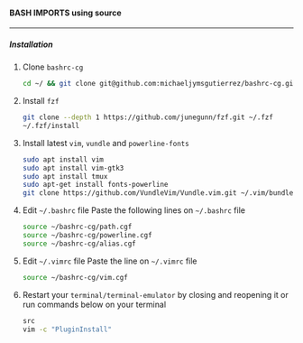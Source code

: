#### BASH IMPORTS using source
---

##### Installation
1. Clone `bashrc-cg`

    ```bash
    cd ~/ && git clone git@github.com:michaeljymsgutierrez/bashrc-cg.git
    ```
2. Install `fzf`

    ```bash
    git clone --depth 1 https://github.com/junegunn/fzf.git ~/.fzf
    ~/.fzf/install
    ```
3. Install latest `vim`, `vundle` and  `powerline-fonts`

    ```bash
    sudo apt install vim
    sudo apt install vim-gtk3
    sudo apt install tmux
    sudo apt-get install fonts-powerline
    git clone https://github.com/VundleVim/Vundle.vim.git ~/.vim/bundle/Vundle.vim
    ```
4. Edit `~/.bashrc` file
    Paste the following lines on `~/.bashrc` file

    ```bash
    source ~/bashrc-cg/path.cgf
    source ~/bashrc-cg/powerline.cgf
    source ~/bashrc-cg/alias.cgf
    ```
5. Edit `~/.vimrc` file
    Paste the line on `~/.vimrc` file

    ```bash
    source ~/bashrc-cg/vim.cgf
    ```
6. Restart your `terminal/terminal-emulator` by closing and reopening it or
    run commands below on your terminal

    ```bash
    src
    vim -c "PluginInstall"
    ```
